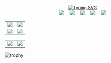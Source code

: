 <div align="center">
<a href="http://www.camelstudio.cn/">
<img src="https://readme-typing-svg.demolab.com?font=Fira+Code&pause=1000&center=true&vCenter=true&random=false&width=435&lines=c%2B%2B 全栈桌面/App/服务器开发工程师;擅长于设计客户端和服务器;10年以上代码编写经验;学习新事物;c%2B%2B full-stack+desktop+and+app+developer;experienced+client+server+designer;10%2B+years+of+coding+experience;always+learning+new+things;" alt="Typing SVG"/></a>
</div>

<div align="center">
<a href="http://www.camelstudio.cn/"><img src="https://img.shields.io/badge/zhengtianzuo-主页-green" /></a>&emsp;
<a href="https://blog.csdn.net/zhengtianzuo06/"><img src="https://img.shields.io/badge/CSDN-博客-c32136" /></a>&emsp;
<a href="https://www.zhihu.com/people/camelstudio"><img src="https://img.shields.io/badge/Zhihu-知乎-blue" /></a>&emsp;
<a href="https://gitee.com/zhengtianzuo"><img src="https://img.shields.io/badge/gitee-gitee-red" /></a>&emsp;
<img src="https://img.shields.io/github/followers/zhengtianzuo.svg?style=social&label=followers&maxAge=2592000" />
</div>

<table>
 <tr>
  <td ><center><img src="https://github-readme-streak-stats.herokuapp.com/?user=zhengtianzuo&theme=onedark" ></center></td>
  <td ><center><img src="https://github-readme-stats.vercel.app/api?username=zhengtianzuo&show_icons=true&theme=onedark" ></center></td>
 </tr>
 <tr>
  <td ><center><img src="https://stats.justsong.cn/api/csdn?id=zhengtianzuo06&theme=onedark" ></center></td>
  <td ><center><img src="https://stats.justsong.cn/api/zhihu?username=camelstudio&theme=onedark" ></center></td>
 </tr>
</table>

<table>
 <tr>
  <td ><center><img src="https://github-readme-stats.vercel.app/api/top-langs/?username=zhengtianzuo&theme=onedark" ></center></td>
  <td ><center><img src="http://github-profile-summary-cards.vercel.app/api/cards/profile-details?username=zhengtianzuo&theme=onedark" ></center></td>
 </tr>
</table>

![trophy](https://github-profile-trophy.vercel.app/?username=zhengtianzuo&theme=onedark)





















